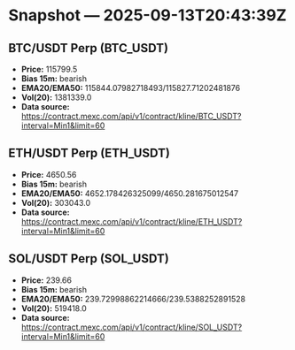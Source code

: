 # Snapshot — 2025-09-13T20:43:39Z

## BTC/USDT Perp (BTC_USDT)
- **Price:** 115799.5
- **Bias 15m:** bearish
- **EMA20/EMA50:** 115844.07982718493/115827.71202481876
- **Vol(20):** 1381339.0
- **Data source:** https://contract.mexc.com/api/v1/contract/kline/BTC_USDT?interval=Min1&limit=60

## ETH/USDT Perp (ETH_USDT)
- **Price:** 4650.56
- **Bias 15m:** bearish
- **EMA20/EMA50:** 4652.178426325099/4650.281675012547
- **Vol(20):** 303043.0
- **Data source:** https://contract.mexc.com/api/v1/contract/kline/ETH_USDT?interval=Min1&limit=60

## SOL/USDT Perp (SOL_USDT)
- **Price:** 239.66
- **Bias 15m:** bearish
- **EMA20/EMA50:** 239.72998862214666/239.5388252891528
- **Vol(20):** 519418.0
- **Data source:** https://contract.mexc.com/api/v1/contract/kline/SOL_USDT?interval=Min1&limit=60
